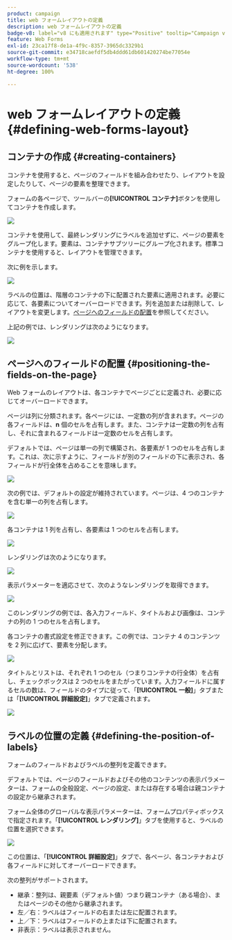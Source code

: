 ```yaml
---
product: campaign
title: web フォームレイアウトの定義
description: web フォームレイアウトの定義
badge-v8: label="v8 にも適用されます" type="Positive" tooltip="Campaign v8 にも適用されます"
feature: Web Forms
exl-id: 23ca17f8-de1a-4f9c-8357-3965dc3329b1
source-git-commit: e34718caefdf5db4ddd61db601420274be77054e
workflow-type: tm+mt
source-wordcount: '538'
ht-degree: 100%

---
```


# web フォームレイアウトの定義{#defining-web-forms-layout}



## コンテナの作成 {#creating-containers}

コンテナを使用すると、ページのフィールドを組み合わせたり、レイアウトを設定したりして、ページの要素を整理できます。

フォームの各ページで、ツールバーの&#x200B;**[!UICONTROL コンテナ]**&#x200B;ボタンを使用してコンテナを作成します。

![](assets/s_ncs_admin_survey_containers_add.png)

コンテナを使用して、最終レンダリングにラベルを追加せずに、ページの要素をグループ化します。要素は、コンテナサブツリーにグループ化されます。標準コンテナを使用すると、レイアウトを管理できます。

次に例を示します。

![](assets/s_ncs_admin_survey_containers_std_arbo.png)

ラベルの位置は、階層のコンテナの下に配置された要素に適用されます。必要に応じて、各要素についてオーバーロードできます。列を追加または削除して、レイアウトを変更します。[ページへのフィールドの配置](#positioning-the-fields-on-the-page)を参照してください。

上記の例では、レンダリングは次のようになります。

![](assets/s_ncs_admin_survey_containers_std_ex.png)

## ページへのフィールドの配置 {#positioning-the-fields-on-the-page}

Web フォームのレイアウトは、各コンテナでページごとに定義され、必要に応じてオーバーロードできます。

ページは列に分類されます。各ページには、一定数の列が含まれます。ページの各フィールドは、**n** 個のセルを占有します。また、コンテナは一定数の列を占有し、それに含まれるフィールドは一定数のセルを占有します。

デフォルトでは、ページは単一の列で構築され、各要素が 1 つのセルを占有します。これは、次に示すように、フィールドが別のフィールドの下に表示され、各フィールドが行全体を占めることを意味します。

![](assets/s_ncs_admin_survey_container_ex.png)

次の例では、デフォルトの設定が維持されています。ページは、4 つのコンテナを含む単一の列を占有します。

![](assets/s_ncs_admin_survey_container_ex0.png)

各コンテナは 1 列を占有し、各要素は 1 つのセルを占有します。

![](assets/s_ncs_admin_survey_container_ex0a.png)

レンダリングは次のようになります。

![](assets/s_ncs_admin_survey_container_ex0_rend.png)

表示パラメーターを適応させて、次のようなレンダリングを取得できます。

![](assets/s_ncs_admin_survey_container_ex1_rend.png)

このレンダリングの例では、各入力フィールド、タイトルおよび画像は、コンテナの列の 1 つのセルを占有します。

各コンテナの書式設定を修正できます。この例では、コンテナ 4 のコンテンツを 2 列に広げて、要素を分配します。

![](assets/s_ncs_admin_survey_container_ex2_rend.png)

タイトルとリストは、それぞれ 1 つのセル（つまりコンテナの行全体）を占有し、チェックボックスは 2 つのセルをまたがっています。入力フィールドに属するセルの数は、フィールドのタイプに従って、「**[!UICONTROL 一般]**」タブまたは「**[!UICONTROL 詳細設定]**」タブで定義されます。

![](assets/s_ncs_admin_survey_container_ex2.png)

## ラベルの位置の定義 {#defining-the-position-of-labels}

フォームのフィールドおよびラベルの整列を定義できます。

デフォルトでは、ページのフィールドおよびその他のコンテンツの表示パラメーターは、フォームの全般設定、ページの設定、または存在する場合は親コンテナの設定から継承されます。

フォーム全体のグローバルな表示パラメーターは、フォームプロパティボックスで指定されます。「**[!UICONTROL レンダリング]**」タブを使用すると、ラベルの位置を選択できます。

![](assets/s_ncs_admin_survey_label_position.png)

この位置は、「**[!UICONTROL 詳細設定]**」タブで、各ページ、各コンテナおよび各フィールドに対してオーバーロードできます。

次の整列がサポートされます。

* 継承：整列は、親要素（デフォルト値）つまり親コンテナ（ある場合）、またはページのその他から継承されます。
* 左／右：ラベルはフィールドの右または左に配置されます。
* 上／下：ラベルはフィールドの上または下に配置されます。
* 非表示：ラベルは表示されません。
